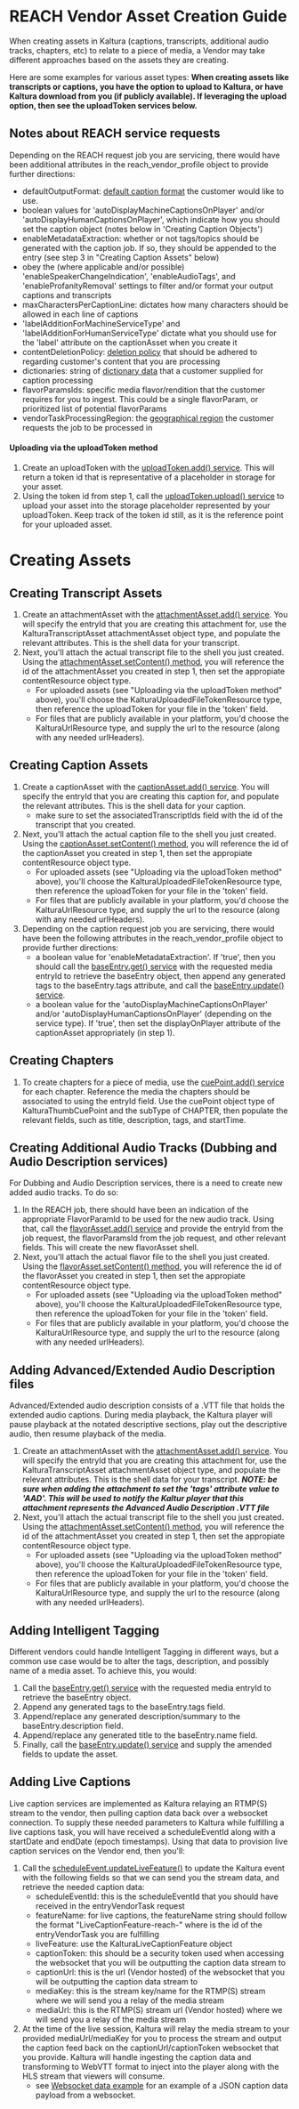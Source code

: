 # REACH Vendor Asset Creation Guide
When creating assets in Kaltura (captions, transcripts, additional audio tracks, chapters, etc) to relate to a piece of media, a Vendor may take different approaches based on the assets they are creating.

Here are some examples for various asset types:
**When creating assets like transcripts or captions, you have the option to upload to Kaltura, or have Kaltura download from you (if publicly available).  If leveraging the upload option, then see the uploadToken services below.**

## Notes about REACH service requests
Depending on the REACH request job you are servicing, there would have been additional attributes in the reach_vendor_profile object to provide further directions:
- defaultOutputFormat: [default caption format](https://developer.kaltura.com/api-docs/General_Objects/Enums/KalturaVendorCatalogItemOutputFormat) the customer would like to use.
- boolean values for 'autoDisplayMachineCaptionsOnPlayer' and/or 'autoDisplayHumanCaptionsOnPlayer', which indicate how you should set the caption object (notes below in 'Creating Caption Objects')
- enableMetadataExtraction: whether or not tags/topics should be generated with the caption job.  If so, they should be appended to the entry (see step 3 in "Creating Caption Assets" below)
- obey the (where applicable and/or possible) 'enableSpeakerChangeIndication', 'enableAudioTags', and 'enableProfanityRemoval' settings to filter and/or format your output captions and transcripts
- maxCharactersPerCaptionLine: dictates how many characters should be allowed in each line of captions
- 'labelAdditionForMachineServiceType' and 'labelAdditionForHumanServiceType' dictate what you should use for the 'label' attribute on the captionAsset when you create it
- contentDeletionPolicy: [deletion policy](https://developer.kaltura.com/api-docs/General_Objects/Enums/KalturaReachProfileContentDeletionPolicy) that should be adhered to regarding customer's content that you are processing
- dictionaries: string of [dictionary data](https://developer.kaltura.com/api-docs/General_Objects/Objects/KalturaDictionary) that a customer supplied for caption processing
- flavorParamsIds: specific media flavor/rendition that the customer requires for you to ingest.  This could be a single flavorParam, or prioritized list of potential flavorParams
- vendorTaskProcessingRegion: the [geographical region](https://developer.kaltura.com/api-docs/General_Objects/Enums/KalturaVendorTaskProcessingRegion) the customer requests the job to be processed in


#### Uploading via the uploadToken method
1. Create an uploadToken with the [uploadToken.add() service](https://developer.kaltura.com/api-docs/service/uploadToken/action/add).  This will return a token id that is representative of a placeholder in storage for your asset.
2. Using the token id from step 1, call the [uploadToken.upload() service](https://developer.kaltura.com/api-docs/service/uploadToken/action/upload) to upload your asset into the storage placeholder represented by your uploadToken.  Keep track of the token id still, as it is the reference point for your uploaded asset.

# Creating Assets 

## Creating Transcript Assets
1. Create an attachmentAsset with the [attachmentAsset.add() service](https://developer.kaltura.com/api-docs/service/attachmentAsset/action/add).  You will specify the entryId that you are creating this attachment for, use the KalturaTranscriptAsset attachmentAsset object type, and populate the relevant attributes.  This is the shell data for your transcript.
2. Next, you'll attach the actual transcript file to the shell you just created.  Using the [attachmentAsset.setContent() method](https://developer.kaltura.com/api-docs/service/attachmentAsset/action/setContent), you will reference the id of the attachmentAsset you created in step 1, then set the appropiate contentResource object type.
   - For uploaded assets (see "Uploading via the uploadToken method" above), you'll choose the KalturaUploadedFileTokenResource type, then reference the uploadToken for your file in the 'token' field.
   - For files that are publicly available in your platform, you'd choose the KalturaUrlResource type, and supply the url to the resource (along with any needed urlHeaders).

## Creating Caption Assets
1. Create a captionAsset with the [captionAsset.add() service](https://developer.kaltura.com/api-docs/service/captionAsset/action/add).  You will specify the entryId that you are creating this caption for, and populate the relevant attributes.  This is the shell data for your caption.
   - make sure to set the associatedTranscriptIds field with the id of the transcript that you created.
2. Next, you'll attach the actual caption file to the shell you just created.  Using the [captionAsset.setContent() method](https://developer.kaltura.com/api-docs/service/captionAsset/action/setContent), you will reference the id of the captionAsset you created in step 1, then set the appropiate contentResource object type.
   - For uploaded assets (see "Uploading via the uploadToken method" above), you'll choose the KalturaUploadedFileTokenResource type, then reference the uploadToken for your file in the 'token' field.
   - For files that are publicly available in your platform, you'd choose the KalturaUrlResource type, and supply the url to the resource (along with any needed urlHeaders).
3. Depending on the caption request job you are servicing, there would have been the following attributes in the reach_vendor_profile object to provide further directions:
   - a boolean value for 'enableMetadataExtraction'.  If 'true', then you should call the [baseEntry.get() service](https://developer.kaltura.com/api-docs/service/baseEntry/action/get) with the requested media entryId to retrieve the baseEntry object, then append any generated tags to the baseEntry.tags attribute, and call the [baseEntry.update() service](https://developer.kaltura.com/api-docs/service/baseEntry/action/update).
   - a boolean value for the 'autoDisplayMachineCaptionsOnPlayer' and/or 'autoDisplayHumanCaptionsOnPlayer' (depending on the service type).  If 'true', then set the displayOnPlayer attribute of the captionAsset appropriately (in step 1).

## Creating Chapters
1. To create chapters for a piece of media, use the [cuePoint.add() service](https://developer.kaltura.com/api-docs/service/cuePoint/action/add) for each chapter.  Reference the media the chapters should be associated to using the entryId field.  Use the cuePoint object type of KalturaThumbCuePoint and the subType of CHAPTER, then populate the relevant fields, such as title, description, tags, and startTime.

## Creating Additional Audio Tracks (Dubbing and Audio Description services)
For Dubbing and Audio Description services, there is a need to create new added audio tracks.  To do so:
1. In the REACH job, there should have been an indication of the appropriate FlavorParamId to be used for the new audio track.  Using that, call the [flavorAsset.add() service](https://developer.kaltura.com/api-docs/service/flavorAsset/action/add) and provide the entryId from the job request, the flavorParamsId from the job request, and other relevant fields.  This will create the new flavorAsset shell.
2. Next, you'll attach the actual flavor file to the shell you just created.  Using the [flavorAsset.setContent() method](https://developer.kaltura.com/api-docs/service/flavorAsset/action/setContent), you will reference the id of the flavorAsset you created in step 1, then set the appropiate contentResource object type.
   - For uploaded assets (see "Uploading via the uploadToken method" above), you'll choose the KalturaUploadedFileTokenResource type, then reference the uploadToken for your file in the 'token' field.
   - For files that are publicly available in your platform, you'd choose the KalturaUrlResource type, and supply the url to the resource (along with any needed urlHeaders). 

## Adding Advanced/Extended Audio Description files
Advanced/Extended audio description consists of a .VTT file that holds the extended audio captions.  During media playback, the Kaltura player will pause playback at the notated descriptive sections, play out the descriptive audio, then resume playback of the media.
1. Create an attachmentAsset with the [attachmentAsset.add() service](https://developer.kaltura.com/api-docs/service/attachmentAsset/action/add).  You will specify the entryId that you are creating this attachment for, use the KalturaTranscriptAsset attachmentAsset object type, and populate the relevant attributes.  This is the shell data for your transcript.  ***NOTE: be sure when adding the attachment to set the 'tags' attribute value to 'AAD'.  This will be used to notify the Kaltur player that this attachment represents the Advanced Audio Description .VTT file***
2. Next, you'll attach the actual transcript file to the shell you just created.  Using the [attachmentAsset.setContent() method](https://developer.kaltura.com/api-docs/service/attachmentAsset/action/setContent), you will reference the id of the attachmentAsset you created in step 1, then set the appropiate contentResource object type.
   - For uploaded assets (see "Uploading via the uploadToken method" above), you'll choose the KalturaUploadedFileTokenResource type, then reference the uploadToken for your file in the 'token' field.
   - For files that are publicly available in your platform, you'd choose the KalturaUrlResource type, and supply the url to the resource (along with any needed urlHeaders).

## Adding Intelligent Tagging
Different vendors could handle Intelligent Tagging in different ways, but a common use case would be to alter the tags, description, and possibly name of a media asset.  To achieve this, you would:
1. Call the [baseEntry.get() service](https://developer.kaltura.com/api-docs/service/baseEntry/action/get) with the requested media entryId to retrieve the baseEntry object.
2. Append any generated tags to the baseEntry.tags field.
3. Append/replace any generated description/summary to the baseEntry.description field. 
4. Append/replace any generated title to the baseEntry.name field.
5. Finally, call the [baseEntry.update() service](https://developer.kaltura.com/api-docs/service/baseEntry/action/update) and supply the amended fields to update the asset.

## Adding Live Captions
Live caption services are implemented as Kaltura relaying an RTMP(S) stream to the vendor, then pulling caption data back over a websocket connection.  To supply these needed parameters to Kaltura while fulfilling a live captions task, you will have received a scheduleEventId along with a startDate and endDate (epoch timestamps).  Using that data to provision live caption services on the Vendor end, then you'll:
1. Call the [scheduleEvent.updateLiveFeature()](https://developer.kaltura.com/api-docs/service/scheduleEvent/action/updateLiveFeature) to update the Kaltura event with the following fields so that we can send you the stream data, and retrieve the needed caption data:
   - scheduleEventId: this is the scheduleEventId that you should have received in the entryVendorTask request
   - featureName: for live captions, the featureName string should follow the format "LiveCaptionFeature-reach-<taskID>" where <taskID> is the id of the entryVendorTask you are fulfilling
   - liveFeature: use the KalturaLiveCaptionFeature object
   - captionToken: this should be a security token used when accessing the websocket that you will be outputting the caption data stream to
   - captionUrl: this is the url (Vendor hosted) of the websocket that you will be outputting the caption data stream to
   - mediaKey: this is the stream key/name for the RTMP(S) stream where we will send you a relay of the media stream
   - mediaUrl: this is the RTMP(S) stream url (Vendor hosted) where we will send you a relay of the media stream
2. At the time of the live session, Kaltura will relay the media stream to your provided mediaUrl/mediaKey for you to process the stream and output the caption feed back on the captionUrl/captionToken websocket that you provide.  Kaltura will handle ingesting the caption data and transforming to WebVTT format to inject into the player along with the HLS stream that viewers will consume.
   - see [Websocket data example](/resources/WebsocketCaptionDataExample.json) for an example of a JSON caption data payload from a websocket.





